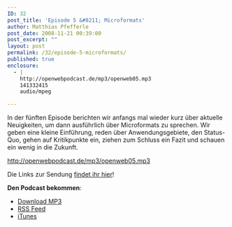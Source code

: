 ```yaml
---
ID: 32
post_title: 'Episode 5 &#8211; Microformats'
author: Matthias Pfefferle
post_date: 2008-11-21 00:39:00
post_excerpt: ""
layout: post
permalink: /32/episode-5-microformats/
published: true
enclosure:
  - |
    http://openwebpodcast.de/mp3/openweb05.mp3
    141332415
    audio/mpeg

---
```

In der fünften Episode berichten wir anfangs mal wieder kurz über aktuelle Neuigkeiten, um dann ausführlich über Microformats zu sprechen. Wir geben eine kleine Einführung, reden über Anwendungsgebiete, den Status-Quo, gehen auf Kritikpunkte ein, ziehen zum Schluss ein Fazit und schauen ein wenig in die Zukunft.

http://openwebpodcast.de/mp3/openweb05.mp3

Die Links zur Sendung <a href="http://openweb.mixxt.de/networks/wiki/index.episode-5">findet ihr hier</a>!

<strong>Den Podcast bekommen</strong>:
<ul><li><a href="http://openwebpodcast.de/mp3/openweb05.mp3">Download MP3</a></li>
<li><a href="http://feeds.feedburner.com/openwebcast">RSS Feed</a></li>
<li><a href="http://phobos.apple.com/WebObjects/MZStore.woa/wa/viewPodcast?id=294732929">iTunes</a></li></ul>
